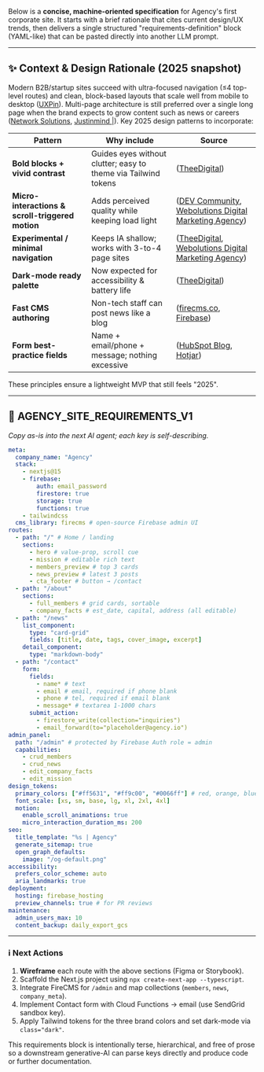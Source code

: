 Below is a **concise, machine-oriented specification** for Agency's first corporate site.
It starts with a brief rationale that cites current design/UX trends, then delivers a single structured "requirements-definition" block (YAML-like) that can be pasted directly into another LLM prompt.

---

## ✨ Context & Design Rationale (2025 snapshot)

Modern B2B/startup sites succeed with ultra-focused navigation (≤4 top-level routes) and clean, block-based layouts that scale well from mobile to desktop ([UXPin][1]).
Multi-page architecture is still preferred over a single long page when the brand expects to grow content such as news or careers ([Network Solutions][2], [Justinmind |][3]).
Key 2025 design patterns to incorporate:

| Pattern                                          | Why include                                                    | Source                                                          |
| ------------------------------------------------ | -------------------------------------------------------------- | --------------------------------------------------------------- |
| **Bold blocks + vivid contrast**                 | Guides eyes without clutter; easy to theme via Tailwind tokens | ([TheeDigital][4])                                              |
| **Micro-interactions & scroll-triggered motion** | Adds perceived quality while keeping load light                | ([DEV Community][5], [Webolutions Digital Marketing Agency][6]) |
| **Experimental / minimal navigation**            | Keeps IA shallow; works with 3-to-4 page sites                 | ([TheeDigital][4], [Webolutions Digital Marketing Agency][6])   |
| **Dark-mode ready palette**                      | Now expected for accessibility & battery life                  | ([TheeDigital][4])                                              |
| **Fast CMS authoring**                           | Non-tech staff can post news like a blog                       | ([firecms.co][7], [Firebase][8])                                |
| **Form best-practice fields**                    | Name + email/phone + message; nothing excessive                | ([HubSpot Blog][9], [Hotjar][10])                               |

These principles ensure a lightweight MVP that still feels "2025".

---

## 📄 AGENCY_SITE_REQUIREMENTS_V1

_Copy as-is into the next AI agent; each key is self-describing._

```yaml
meta:
  company_name: "Agency"
  stack:
    - nextjs@15
    - firebase:
        auth: email_password
        firestore: true
        storage: true
        functions: true
    - tailwindcss
  cms_library: firecms # open-source Firebase admin UI
routes:
  - path: "/" # Home / landing
    sections:
      - hero # value-prop, scroll cue
      - mission # editable rich text
      - members_preview # top 3 cards
      - news_preview # latest 3 posts
      - cta_footer # button → /contact
  - path: "/about"
    sections:
      - full_members # grid cards, sortable
      - company_facts # est_date, capital, address (all editable)
  - path: "/news"
    list_component:
      type: "card-grid"
      fields: [title, date, tags, cover_image, excerpt]
    detail_component:
      type: "markdown-body"
  - path: "/contact"
    form:
      fields:
        - name* # text
        - email # email, required if phone blank
        - phone # tel, required if email blank
        - message* # textarea 1-1000 chars
      submit_action:
        - firestore_write(collection="inquiries")
        - email_forward(to="placeholder@agency.io")
admin_panel:
  path: "/admin" # protected by Firebase Auth role = admin
  capabilities:
    - crud_members
    - crud_news
    - edit_company_facts
    - edit_mission
design_tokens:
  primary_colors: ["#ff5631", "#ff9c00", "#0066ff"] # red, orange, blue
  font_scale: [xs, sm, base, lg, xl, 2xl, 4xl]
  motion:
    enable_scroll_animations: true
    micro_interaction_duration_ms: 200
seo:
  title_template: "%s | Agency"
  generate_sitemap: true
  open_graph_defaults:
    image: "/og-default.png"
accessibility:
  prefers_color_scheme: auto
  aria_landmarks: true
deployment:
  hosting: firebase_hosting
  preview_channels: true # for PR reviews
maintenance:
  admin_users_max: 10
  content_backup: daily_export_gcs
```

---

### ℹ️ Next Actions

1. **Wireframe** each route with the above sections (Figma or Storybook).
2. Scaffold the Next.js project using `npx create-next-app --typescript`.
3. Integrate FireCMS for `/admin` and map collections (`members`, `news`, `company_meta`).
4. Implement Contact form with Cloud Functions → email (use SendGrid sandbox key).
5. Apply Tailwind tokens for the three brand colors and set dark-mode via `class="dark"`.

This requirements block is intentionally terse, hierarchical, and free of prose so a downstream generative-AI can parse keys directly and produce code or further documentation.

[1]: https://www.uxpin.com/studio/blog/web-structures-explained/?utm_source=chatgpt.com "Website Structure 101 with Examples - UXPin"
[2]: https://www.networksolutions.com/blog/one-page-vs-multi-page-website/?utm_source=chatgpt.com "Website Battles: Single-Page Website Design vs Multi-page Website"
[3]: https://www.justinmind.com/web-design/single-page-vs-multi-page-websites-battle?utm_source=chatgpt.com "Single-page vs multi-page websites: Design battle! - Justinmind"
[4]: https://www.theedigital.com/blog/web-design-trends "25 Top Web Design Trends 2025 | TheeDigital"
[5]: https://dev.to/watzon/25-web-design-trends-to-watch-in-2025-e83?utm_source=chatgpt.com "25 Web Design Trends to Watch in 2025 - DEV Community"
[6]: https://webolutionsmarketingagency.com/2025-business-website-design-trends/ "2025 Business Website Design Trends | Webolutions"
[7]: https://firecms.co/docs/pro/nextjs?utm_source=chatgpt.com "Quickstart + Next.JS frontend - FireCMS"
[8]: https://firebase.google.com/codelabs/firebase-nextjs?utm_source=chatgpt.com "Integrate Firebase with a Next.js app - Google"
[9]: https://blog.hubspot.com/service/best-contact-us-pages "35 best contact us pages you'll want to copy [+ templates] "
[10]: https://www.hotjar.com/web-design/best-practices/?utm_source=chatgpt.com "13 Web Design Best Practices to Follow: Website Tips for 2024 - Hotjar"
